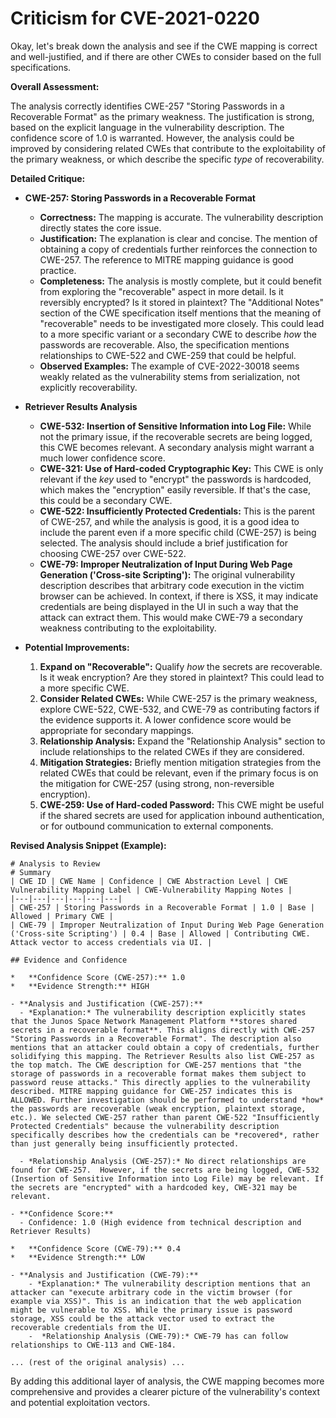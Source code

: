 # Criticism for CVE-2021-0220

Okay, let's break down the analysis and see if the CWE mapping is correct and well-justified, and if there are other CWEs to consider based on the full specifications.

**Overall Assessment:**

The analysis correctly identifies CWE-257 "Storing Passwords in a Recoverable Format" as the primary weakness. The justification is strong, based on the explicit language in the vulnerability description. The confidence score of 1.0 is warranted. However, the analysis could be improved by considering related CWEs that contribute to the exploitability of the primary weakness, or which describe the specific *type* of recoverability.

**Detailed Critique:**

*   **CWE-257: Storing Passwords in a Recoverable Format**

    *   **Correctness:** The mapping is accurate. The vulnerability description directly states the core issue.
    *   **Justification:** The explanation is clear and concise. The mention of obtaining a copy of credentials further reinforces the connection to CWE-257.  The reference to MITRE mapping guidance is good practice.
    *   **Completeness:** The analysis is mostly complete, but it could benefit from exploring the "recoverable" aspect in more detail. Is it reversibly encrypted? Is it stored in plaintext? The "Additional Notes" section of the CWE specification itself mentions that the meaning of "recoverable" needs to be investigated more closely. This could lead to a more specific variant or a secondary CWE to describe *how* the passwords are recoverable. Also, the specification mentions relationships to CWE-522 and CWE-259 that could be helpful.
    *   **Observed Examples:** The example of CVE-2022-30018 seems weakly related as the vulnerability stems from serialization, not explicitly recoverability.

*   **Retriever Results Analysis**

    *   **CWE-532: Insertion of Sensitive Information into Log File:** While not the primary issue, if the recoverable secrets are being logged, this CWE becomes relevant. A secondary analysis might warrant a much lower confidence score.
    *   **CWE-321: Use of Hard-coded Cryptographic Key:** This CWE is only relevant if the *key* used to "encrypt" the passwords is hardcoded, which makes the "encryption" easily reversible. If that's the case, this could be a secondary CWE.
    *    **CWE-522: Insufficiently Protected Credentials:** This is the parent of CWE-257, and while the analysis is good, it is a good idea to include the parent even if a more specific child (CWE-257) is being selected. The analysis should include a brief justification for choosing CWE-257 over CWE-522.
    *   **CWE-79: Improper Neutralization of Input During Web Page Generation ('Cross-site Scripting'):** The original vulnerability description describes that arbitrary code execution in the victim browser can be achieved. In context, if there is XSS, it may indicate credentials are being displayed in the UI in such a way that the attack can extract them. This would make CWE-79 a secondary weakness contributing to the exploitability.

*   **Potential Improvements:**

    1.  **Expand on "Recoverable":**  Qualify *how* the secrets are recoverable. Is it weak encryption?  Are they stored in plaintext?  This could lead to a more specific CWE.
    2.  **Consider Related CWEs:** While CWE-257 is the primary weakness, explore CWE-522, CWE-532, and CWE-79 as contributing factors if the evidence supports it. A lower confidence score would be appropriate for secondary mappings.
    3.  **Relationship Analysis:** Expand the "Relationship Analysis" section to include relationships to the related CWEs if they are considered.
    4.  **Mitigation Strategies:** Briefly mention mitigation strategies from the related CWEs that could be relevant, even if the primary focus is on the mitigation for CWE-257 (using strong, non-reversible encryption).
    5. **CWE-259: Use of Hard-coded Password:** This CWE might be useful if the shared secrets are used for application inbound authentication, or for outbound communication to external components.

**Revised Analysis Snippet (Example):**

```
# Analysis to Review
# Summary
| CWE ID | CWE Name | Confidence | CWE Abstraction Level | CWE Vulnerability Mapping Label | CWE-Vulnerability Mapping Notes |
|---|---|---|---|---|---|
| CWE-257 | Storing Passwords in a Recoverable Format | 1.0 | Base | Allowed | Primary CWE |
| CWE-79 | Improper Neutralization of Input During Web Page Generation ('Cross-site Scripting') | 0.4 | Base | Allowed | Contributing CWE.  Attack vector to access credentials via UI. |

## Evidence and Confidence

*   **Confidence Score (CWE-257):** 1.0
*   **Evidence Strength:** HIGH

- **Analysis and Justification (CWE-257):**
  - *Explanation:* The vulnerability description explicitly states that the Junos Space Network Management Platform **stores shared secrets in a recoverable format**. This aligns directly with CWE-257 "Storing Passwords in a Recoverable Format". The description also mentions that an attacker could obtain a copy of credentials, further solidifying this mapping. The Retriever Results also list CWE-257 as the top match. The CWE description for CWE-257 mentions that "the storage of passwords in a recoverable format makes them subject to password reuse attacks." This directly applies to the vulnerability described. MITRE mapping guidance for CWE-257 indicates this is ALLOWED. Further investigation should be performed to understand *how* the passwords are recoverable (weak encryption, plaintext storage, etc.). We selected CWE-257 rather than parent CWE-522 "Insufficiently Protected Credentials" because the vulnerability description specifically describes how the credentials can be *recovered*, rather than just generally being insufficiently protected.

  - *Relationship Analysis (CWE-257):* No direct relationships are found for CWE-257.  However, if the secrets are being logged, CWE-532 (Insertion of Sensitive Information into Log File) may be relevant. If the secrets are "encrypted" with a hardcoded key, CWE-321 may be relevant.

- **Confidence Score:**
  - Confidence: 1.0 (High evidence from technical description and Retriever Results)

*   **Confidence Score (CWE-79):** 0.4
*   **Evidence Strength:** LOW

- **Analysis and Justification (CWE-79):**
    - *Explanation:* The vulnerability description mentions that an attacker can "execute arbitrary code in the victim browser (for example via XSS)". This is an indication that the web application might be vulnerable to XSS. While the primary issue is password storage, XSS could be the attack vector used to extract the recoverable credentials from the UI.
    -  *Relationship Analysis (CWE-79):* CWE-79 has can follow relationships to CWE-113 and CWE-184.

... (rest of the original analysis) ...
```

By adding this additional layer of analysis, the CWE mapping becomes more comprehensive and provides a clearer picture of the vulnerability's context and potential exploitation vectors.